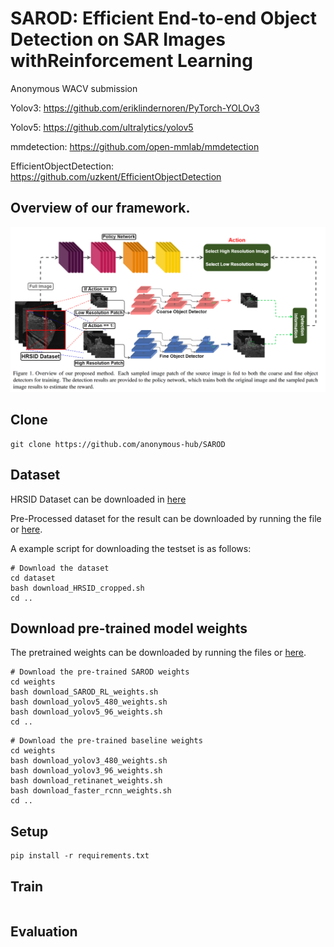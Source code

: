 # SAROD: Efficient End-to-end Object Detection on SAR Images withReinforcement Learning
Anonymous WACV submission

Yolov3: https://github.com/eriklindernoren/PyTorch-YOLOv3

Yolov5: https://github.com/ultralytics/yolov5

mmdetection: https://github.com/open-mmlab/mmdetection

EfficientObjectDetection: https://github.com/uzkent/EfficientObjectDetection


## Overview of our framework.
<img src='./image/overview.png' width=1000>


## Clone
```
git clone https://github.com/anonymous-hub/SAROD
```

## Dataset
HRSID Dataset can be downloaded in [here](https://github.com/chaozhong2010/HRSID)

Pre-Processed dataset for the result can be downloaded by running the file or [here](https://drive.google.com/file/d/179XJTHn93KVHzOyPy4grE808Oaxf4jDe/view?usp=sharing).

A example script for downloading the testset is as follows:
```
# Download the dataset
cd dataset
bash download_HRSID_cropped.sh
cd ..
```

## Download pre-trained model weights
The pretrained weights can be downloaded by running the files or [here](https://drive.google.com/file/d/19AiETn2MAdzrKsYvmJiYurzU5k2VmX8R/view?usp=sharing).

```
# Download the pre-trained SAROD weights
cd weights
bash download_SAROD_RL_weights.sh
bash download_yolov5_480_weights.sh
bash download_yolov5_96_weights.sh
cd ..
```

```
# Download the pre-trained baseline weights
cd weights
bash download_yolov3_480_weights.sh
bash download_yolov3_96_weights.sh
bash download_retinanet_weights.sh
bash download_faster_rcnn_weights.sh
cd ..
```


## Setup
```
pip install -r requirements.txt
```

## Train
```

```

## Evaluation
```

```

